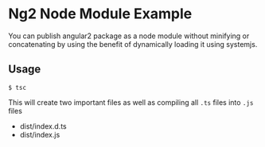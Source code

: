 # Ng2 Node Module Example

You can publish angular2 package as a node module without minifying or concatenating by using the benefit of dynamically loading it using systemjs.

## Usage

`$ tsc`

This will create two important files as well as compiling all `.ts` files into `.js` files

 * dist/index.d.ts
 * dist/index.js

